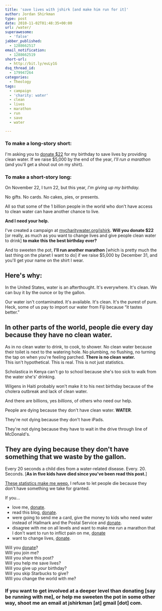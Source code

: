 ```yaml
---
title: 'save lives with jshirk [and make him run for it]'
author: Jordan Shirkman
type: post
date: 2010-11-02T01:48:35+00:00
url: /water/
superawesome:
  - 'false'
jabber_published:
  - 1288662517
email_notification:
  - 1288662519
short-url:
  - http://bit.ly/euLy1G
dsq_thread_id:
  - 179947264
categories:
  - Theology
tags:
  - campaign
  - 'charity: water'
  - clean
  - lives
  - marathon
  - run
  - save
  - water

---
```

<!-- p.p1 {margin: 0.0px 0.0px 0.0px 0.0px; font: 12.0px Helvetica} p.p2 {margin: 0.0px 0.0px 0.0px 0.0px; font: 12.0px Helvetica; min-height: 14.0px} -->

### To make a long-story short:

I'm asking you to [donate $22](http://mycharitywater.org/jshirk) for my birthday to save lives by providing clean water. If we raise $5,000 by the end of the year, _I'll run a marathon_ (and you'll get a shout out on my shirt).

### To make a short-story long:

On November 22, I turn 22, but this year, _I'm giving up my birthday._

No gifts. No cards. No cakes, pies, or presents.<!--more-->

All so that some of the 1 billion people in the world who don't have access to clean water can have another chance to live.

**And I need your help.**

I've created a campaign at [mycharitywater.org/jshirk](http://mycharitywater.org/jshirk). **Will you donate $22** [or really, as much as you want to change lives and give people clean water to drink] **to make this the best birthday ever?**

And to sweeten the pot, **I'll run another marathon** [which is pretty much the last thing on the planet I want to do] if we raise $5,000 by December 31, and you'll get your name on the shirt I wear.

## **Here's why:**

In the United States, water is an afterthought. It's everywhere. It's clean. We can buy it by the ounce or by the gallon.

Our water isn't contaminated. It's available. It's clean. It's the purest of pure. Heck, some of us pay to import our water from Fiji because &#8220;it tastes better.&#8221;

## In other parts of the world, people die every day because they have no clean water.

As in no clean water to drink, to cook, to shower. No clean water because their toilet is next to the watering hole. No plumbing, no flushing, no turning the tap on when you're feeling parched. **There is no clean water.**  
This isn't hypothetical. This is real. This is not just statistics.

Scholastica in Kenya can't go to school because she's too sick to walk from the water she's' drinking.

Wilgens in Haiti probably won't make it to his next birthday because of the cholera outbreak and lack of clean water.

And there are billions, yes _billions_, of others who need our help.

People are dying because they don't have clean water. **WATER**.

They're not dying because they don't have iPads.

They're not dying because they have to wait in the drive through line of McDonald's.

## **They are dying because they don't have something that we waste by the gallon.**

Every 20 seconds a child dies from a water-related disease. Every. 20. Seconds. [**As in five kids have died since you've been read this post.**]

[These statistics make me weep.](http://water.org/learn-about-the-water-crisis/facts/) I refuse to let people die because they don't have something we take for granted.

If you…

  * love me, [donate](http://mycharitywater.org/jshirk).
  * read this blog, [donate](http://mycharitywater.org/jshirk).
  * were going to send me a card, give the money to kids who need water instead of Hallmark and the Postal Service and [donate](http://mycharitywater.org/jshirk).
  * disagree with me on all levels and want to make me run a marathon that I don't want to run to inflict pain on me, [donate](http://mycharitywater.org/jshirk)
  * want to change lives, [donate](http://mycharitywater.org/jshirk).

Will you [donate](http://mycharitywater.org/jshirk)?  
WIll you join me?  
Will you share this post?  
Will you help me save lives?  
Will you give up _your_ birthday?  
Will you skip Starbucks to give?  
WIll you change the world with me?

### If you want to get involved at a deeper level than donating [say be running with me], or help me sweeten the pot in some other way, shoot me an email at jshirkman [at] gmail [dot] com.
